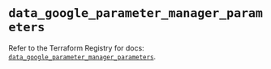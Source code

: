 # `data_google_parameter_manager_parameters`

Refer to the Terraform Registry for docs: [`data_google_parameter_manager_parameters`](https://registry.terraform.io/providers/hashicorp/google/6.32.0/docs/data-sources/parameter_manager_parameters).
